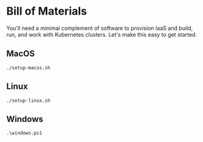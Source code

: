 # Bill of Materials

You'll need a minimal complement of software to provision IaaS and build, run, and work with Kubernetes clusters. Let's make this easy to get started.

## MacOS

```
./setup-macos.sh
```

## Linux

```
./setup-linux.sh
```


## Windows

```
.\windows.ps1
```